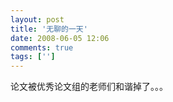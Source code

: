 ```yaml
---
layout: post
title: '无聊的一天'
date: 2008-06-05 12:06
comments: true
tags: ['']
---
```


论文被优秀论文组的老师们和谐掉了。。。

